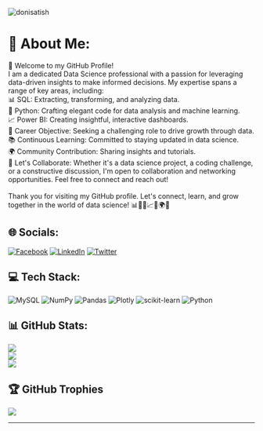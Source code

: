 <p align="left"> <img src="https://komarev.com/ghpvc/?username=donisatish&label=Profile%20views&color=0e75b6&style=flat" alt="donisatish" /> </p>

# 💫 About Me:
👋 Welcome to my GitHub Profile!<br>I am a dedicated Data Science professional with a passion for leveraging data-driven insights to make informed decisions. My expertise spans a range of key areas, including:<br>📊 SQL: Extracting, transforming, and analyzing data.<br>🐍 Python: Crafting elegant code for data analysis and machine learning.<br>📈 Power BI: Creating insightful, interactive dashboards.<br>🚀 Career Objective: Seeking a challenging role to drive growth through data.<br>📚 Continuous Learning: Committed to staying updated in data science.<br>🌍 Community Contribution: Sharing insights and tutorials.<br>🌟 Let's Collaborate: Whether it's a data science project, a coding challenge, or a constructive discussion, I'm open to collaboration and networking opportunities. Feel free to connect and reach out!<br><br>Thank you for visiting my GitHub profile. Let's connect, learn, and grow together in the world of data science! 📊🐍🤖📈🚀🌍🌟


## 🌐 Socials:
[![Facebook](https://img.shields.io/badge/Facebook-%231877F2.svg?logo=Facebook&logoColor=white)](https://facebook.com/https://www.facebook.com/Doni.A.Satish/) [![LinkedIn](https://img.shields.io/badge/LinkedIn-%230077B5.svg?logo=linkedin&logoColor=white)](https://linkedin.com/in/https://www.linkedin.com/in/donis12/) [![Twitter](https://img.shields.io/badge/Twitter-%231DA1F2.svg?logo=Twitter&logoColor=white)](https://twitter.com/https://twitter.com/iDoNi_SaTiSh) 

## 💻 Tech Stack:
![MySQL](https://img.shields.io/badge/mysql-%2300f.svg?style=for-the-badge&logo=mysql&logoColor=white) ![NumPy](https://img.shields.io/badge/numpy-%23013243.svg?style=for-the-badge&logo=numpy&logoColor=white) ![Pandas](https://img.shields.io/badge/pandas-%23150458.svg?style=for-the-badge&logo=pandas&logoColor=white) ![Plotly](https://img.shields.io/badge/Plotly-%233F4F75.svg?style=for-the-badge&logo=plotly&logoColor=white) ![scikit-learn](https://img.shields.io/badge/scikit--learn-%23F7931E.svg?style=for-the-badge&logo=scikit-learn&logoColor=white) ![Python](https://img.shields.io/badge/python-3670A0?style=for-the-badge&logo=python&logoColor=ffdd54)
## 📊 GitHub Stats:
![](https://github-readme-stats.vercel.app/api?username=donisatish&theme=algolia&hide_border=false&include_all_commits=false&count_private=false)<br/>
![](https://github-readme-streak-stats.herokuapp.com/?user=donisatish&theme=algolia&hide_border=false)<br/>
![](https://github-readme-stats.vercel.app/api/top-langs/?username=donisatish&theme=algolia&hide_border=false&include_all_commits=false&count_private=false&layout=compact)

## 🏆 GitHub Trophies
![](https://github-profile-trophy.vercel.app/?username=donisatish&theme=algolia&no-frame=false&no-bg=true&margin-w=4)

---

